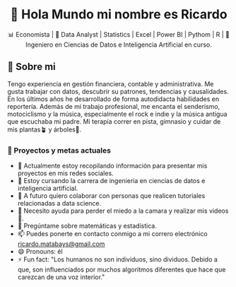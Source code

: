 <h1 align = "center"> 👋 Hola Mundo mi nombre es Ricardo</h1>
<p align = "center">
  📊 Economista |  🧮 Data Analyst | Statistics | Excel | Power BI | Pythom | R | 🤖 Ingeniero en Ciencias de Datos e Inteligencia Artificial en curso.  
</p>

## 🧠 Sobre mi
Tengo experiencia en gestión financiera, contable y administrativa. Me gusta trabajar con datos, descubrir su patrones, tendencias y causalidades. En los últimos años he desarrollado de forma autodidacta habilidades en reportería. Además de mi trabajo profesional, me encanta el senderismo, motociclismo y la música, especialmente el rock e indie y la música antigua que escuchaba mi padre. Mi terapía correr en pista, gimnasio y cuidar de mis plantas🪴 y árboles🌳.

### 🚀 Proyectos y metas actuales
- 🔭 Actualmente estoy recopilando información para presentar mis proyectos en mis redes sociales.
- 🌱 Estoy cursando la carrera de ingenieria en ciencias de datos e inteligencia artificial. 
- 👯 A futuro quiero colaborar con personas que realicen tutoriales relacionadas a data science. 
- 🤔 Necesito ayuda para perder el miedo a la camara y realizar mis videos 😬.  
- 💬 Pregúntame sobre matemáticas y estadística. 
- 📫 Puedes ponerte en contacto conmigo a mi correro electrónico ricardo.matabays@gmail.com
- 😄 Pronouns: él
- ⚡ Fun fact: "Los humanos no son individuos, sino dividuos. Debido a que, son influenciados por muchos algoritmos diferentes que hace que carezcan de una voz interior."

<!--
**Ricardomasi/Ricardomasi** is a ✨ _special_ ✨ repository because its `README.md` (this file) appears on your GitHub profile.
Here are some ideas to get you started:-->

